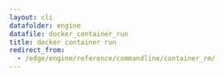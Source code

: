 ```yaml
---
layout: cli
datafolder: engine
datafile: docker_container_run
title: docker container run
redirect_from:
  - /edge/engine/reference/commandline/container_rm/
---
```

